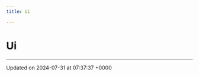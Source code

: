 ```yaml
---
title: Ui

---
```


# Ui








-------------------------------

Updated on 2024-07-31 at 07:37:37 +0000